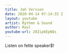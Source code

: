 ```yaml
---
title: Jah Version
date: 2020-04-14 07:14:33 Z
layout: youtube
artist: Rythmn & Sound
author: Raul
youtube-url: 20Zip6EpNQs
---
```


Listen on fette speaker$!
